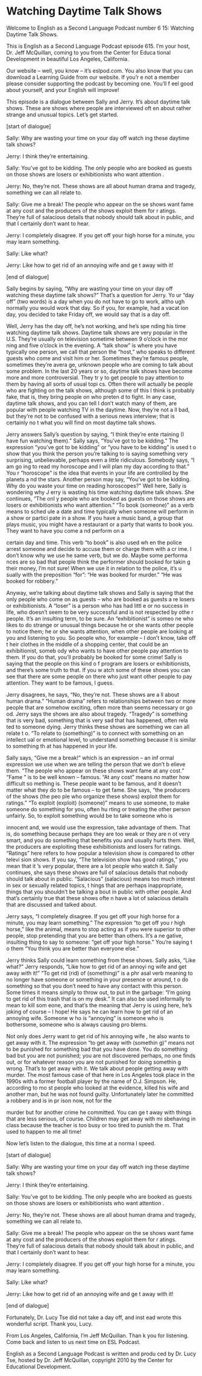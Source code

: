 # Watching Daytime Talk Shows

Welcome to English as a Second Language Podcast number 6 15: Watching Daytime Talk Shows. 

This is English as a Second Language Podcast episode 615.  I’m your host, Dr. Jeff McQuillan, coming to you from the Center for Educa tional Development in beautiful Los Angeles, California. 

Our website – well, you know – it’s eslpod.com.  You also know that you can download a Learning Guide from our website.  If you’r e not a member please consider supporting the podcast by becoming one.  You’ll f eel good about yourself, and your English will improve! 

This episode is a dialogue between Sally and Jerry.  It’s about daytime talk shows.  These are shows where people are interviewed oft en about rather strange and unusual topics.  Let’s get started. 

[start of dialogue] 

Sally:  Why are wasting your time on your day off watch ing these daytime talk shows? 

Jerry:  I think they’re entertaining. 

Sally:  You’ve got to be kidding.  The only people who are booked as guests on those shows are losers or exhibitionists who want attention .   

Jerry:  No, they’re not.  These shows are all about human  drama and tragedy, something we can all relate to.   

Sally:  Give me a break!  The people who appear on the se shows want fame at any cost and the producers of the shows exploit them for r atings.  They’re full of salacious details that nobody should talk about in public, and that I certainly don’t want to hear. 

Jerry:  I completely disagree.  If you get off your high  horse for a minute, you may learn something.   

Sally:  Like what? 

 Jerry:  Like how to get rid of an annoying wife and ge t away with it! 

[end of dialogue] 

Sally begins by saying, “Why are wasting your time on your day off watching these daytime talk shows?”  That’s a question for Jerry.  Yo ur “day off” (two words) is a day when you do not have to go to work, altho ugh normally you would work that day.  So if you, for example, had a vacat ion day, you decided to take Friday off, we would say that is a day off.   

Well, Jerry has the day off, he’s not working, and he’s spe nding his time watching daytime talk shows.  Daytime talk shows are very popular in  the U.S.  They’re usually on television sometime between 9 o’clock in the mor ning and five o’clock in the evening.  A “talk show” is where you have typically one person, we call that person the “host,” who speaks to different guests who come and visit him or her. Sometimes they’re famous people, sometimes they’re avera ge, unknown people who are coming to talk about some problem.  In the last  20 years or so, daytime talk shows have become more and more controversial.  They tr y to get people to pay attention to them by having all sorts of usual topi cs.  Often there will actually be people who are fighting on the talk shows, although  some of this I think is probably fake, that is, they bring people on who preten d to fight.  In any case, daytime talk shows, and you can tell I don’t watch many of  them, are popular with people watching TV in the daytime.  Now, they’re not a ll bad, but they’re not to be confused with a serious news interview; that is certainly no t what you will find on most daytime talk shows. 

Jerry answers Sally’s question by saying, “I think they’re ente rtaining (I have fun watching them).”  Sally says, “You’ve got to be kidding.”  The expression “you’ve got to be kidding” or “you have to be kidding” is used t o show that you think the person you’re talking to is saying something very surprising,  unbelievable, perhaps even a little ridiculous.  Somebody says, “I am go ing to read my horoscope and I will plan my day according to that.”  You r “horoscope” is the idea that events in your life are controlled by the planets a nd the stars.  Another person may say, “You’ve got to be kidding.  Why do you waste  your time on reading horoscopes?”  Well here, Sally is wondering why J erry is wasting his time watching daytime talk shows.  She continues, “The onl y people who are booked as guests on those shows are losers or exhibitionists who want attention.”  “To book (someone)” as a verb means to sched ule a date and time typically when someone will perform in a show or partici pate in a show.  If you have a music band, a group that plays music, you might have a restaurant or a party that wants to book you.  They want to have you come a nd perform on a  

 certain day and time.  This verb “to book” is also used wh en the police arrest someone and decide to accuse them or charge them with a cr ime.  I don’t know why we use he same verb, but we do.  Maybe some performa nces are so bad that people think the performer should booked for takin g their money, I’m not sure!  When we use it in relation to the police, it’s u sually with the preposition “for”: “He was booked for murder.”  “He was booked for robbery.” 

Anyway, we’re talking about daytime talk shows and Sally is saying that the only people who come on as guests – who are booked as guests a re losers or exhibitionists.  A “loser” is a person who has had littl e or no success in life, who doesn’t seem to be very successful and is not respected by othe r people.  It’s an insulting term, to be sure.  An “exhibitionist” is someo ne who likes to do strange or unusual things because he or she wants other people to  notice them; he or she wants attention, when other people are looking at you and listening to you. So people who, for example – I don’t know, take off t heir clothes in the middle of a shopping center, that could be an exhibitionist, someb ody who wants to have other people pay attention to them.  If you do that, you’ll probably be booked for some crime!  Sally is saying that the people on this kind o f program are losers or exhibitionists, and there’s some truth to that.  If you w atch some of these shows you can see that there are some people on there who just  want other people to pay attention.  They want to be famous, I guess. 

Jerry disagrees, he says, “No, they’re not.  These shows are a ll about human drama.”  “Human drama” refers to relationships between  two or more people that are somehow exciting, often more than seems necessary or go od.  Jerry says the shows are also about tragedy.  “Tragedy” is something that is very bad, something that is very sad that has happened, often rela ted to someone dying. Jerry thinks these shows are something we can all relate t o.  “To relate to (something)” is to connect with something on an intellect ual or emotional level, to understand something because it is similar to something th at has happened in your life.   

Sally says, “Give me a break!” which is an expression – an inf ormal expression we use when we are telling the person that we don’t b elieve them.  “The people who appear on these shows want fame at any cost.”  “Fame ” is to be well known – famous.  “At any cost” means no matter how difficult so mething is.  These people want to be famous, and it doesn’t matter what  they do to be famous – to get fame.  She says, “the producers of the shows (the peo ple who organize these shows) exploit them for ratings.”  “To exploit (exploit) (someone)” means to use someone, to make someone do something for you, often hu rting or treating the other person unfairly.  So, to exploit something would be to take someone who is  

 innocent and, we would use the expression, take advantage of them.  That is, do something because perhaps they are too weak or they are n ot very smart, and you do something that benefits you and usually hurts them.   Well, the producers are exploiting these exhibitionists and losers for ratings.   “Ratings” here refers to how popular a television show is compared to other televi sion shows.  If you say, “The television show has good ratings,” you mean that it ’s very popular, there are a lot people who watch it.  Sally continues, she says these shows are full of salacious details that nobody should talk about in public.  “Salacious” (salacious) means too much interest in sex or sexually related topics, t hings that are perhaps inappropriate, things that you shouldn’t be talking a bout in public with other people.  And that’s certainly true that these shows ofte n have a lot of salacious details that are discussed and talked about.   

Jerry says, “I completely disagree.  If you get off your high  horse for a minute, you may learn something.”  The expression “to get off you r high horse,” like the animal, means to stop acting as if you were superior to other people, stop pretending that you are better than others.  It’s a ne gative, insulting thing to say to someone: “get off your high horse.”  You’re saying t o them “You think you are better than everyone else.”   

Jerry thinks Sally could learn something from these shows.  Sally asks, “Like what?”  Jerry responds, “Like how to get rid of an annoyi ng wife and get away with it!”  “To get rid (rid) of (something)” is a phr asal verb meaning to no longer have someone or something in your presence or around, t o do something so that you don’t need to have any contact with this person.  Some times it means simply to throw out, to put in the garbage: “I’m going to get rid of this trash that is on my desk.”  It can also be used informally to mean to kill som eone, and that’s the meaning that Jerry is using here, he’s joking of course – I  hope!  He says he can learn how to get rid of an annoying wife.  Someone w ho is “annoying” is someone who is bothersome, someone who is always causing pro blems.   

Not only does Jerry want to get rid of his annoying wife , he also wants to get away with it.  The expression “to get away with (somethin g)” means not to be punished for something bad that you have done.  You do something bad but you are not punished; you are not discovered perhaps, no one finds out, or for whatever reason you are not punished for doing somethin g wrong.  That’s to get away with it.  We talk about people getting away with murder.  The most famous case of that here in Los Angeles took place in the 1990s with a former football player by the name of O.J. Simpson.  He, according to mo st people who looked at the evidence, killed his wife and another man, but he was not found guilty. Unfortunately later he committed a robbery and is in pr ison now, not for the  

 murder but for another crime he committed.  You can ge t away with things that are less serious, of course.  Children may get away with mi sbehaving in class because the teacher is too busy or too tired to punish the m.  That used to happen to me all time! 

Now let’s listen to the dialogue, this time at a norma l speed. 

[start of dialogue] 

Sally:  Why are wasting your time on your day off watch ing these daytime talk shows? 

Jerry:  I think they’re entertaining. 

Sally:  You’ve got to be kidding.  The only people who are booked as guests on those shows are losers or exhibitionists who want attention .   

Jerry:  No, they’re not.  These shows are all about human  drama and tragedy, something we can all relate to.   

Sally:  Give me a break!  The people who appear on the se shows want fame at any cost and the producers of the shows exploit them for r atings.  They’re full of salacious details that nobody should talk about in public, and that I certainly don’t want to hear. 

Jerry:  I completely disagree.  If you get off your high  horse for a minute, you may learn something.   

Sally:  Like what? 

Jerry:  Like how to get rid of an annoying wife and ge t away with it! 

[end of dialogue] 

Fortunately, Dr. Lucy Tse did not take a day off, and inst ead wrote this wonderful script.  Thank you, Lucy.   

From Los Angeles, California, I’m Jeff McQuillan.  Than k you for listening.  Come back and listen to us next time on ESL Podcast. 

 English as a Second Language Podcast is written and produ ced by Dr. Lucy Tse, hosted by Dr. Jeff McQuillan, copyright 2010 by the Center  for Educational Development.

